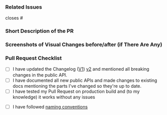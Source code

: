### Related Issues
<!--  Put related issue number which this PR is closing. For example #123 -->

closes #

### Short Description of the PR
<!-- describe in a few words what is this Pull Request changing and why it's useful -->


### Screenshots of Visual Changes before/after (if There Are Any)
<!-- if you made any changes in the UI layer please provide before/after screenshots -->

### Pull Request Checklist
<!-- we will not merge your Pull Request until all checkboxes are checked -->
- [ ] I have updated the Changelog ([V1](https://github.com/DivanteLtd/vue-storefront/blob/develop/CHANGELOG.md)) [v2](https://docs-next.vuestorefront.io/contributing/creating-changelog.html) and mentioned all breaking changes in the public API.
- [ ] I have documented all new public APIs and made changes to existing docs mentioning the parts I've changed so they're up to date.
- [ ] I have tested my Pull Request on production build and (to my knowledge) it works without any issues
<!-- VSF Next only -->
- [ ] I have followed [naming conventions](https://github.com/kettanaito/naming-cheatsheet)

<!-- Please get familiar with following contribution tules https://github.com/DivanteLtd/vue-storefront/blob/master/CONTRIBUTING.md -->


